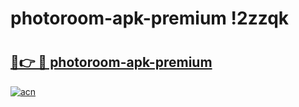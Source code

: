 # photoroom-apk-premium !2zzqk

# <h2><a href="https://vpf74y.esa.edu.pl?title=photoroom-apk-premium&ref=2zzqk">🔗👉 🔴 photoroom-apk-premium</a></h2>

[![acn](https://github.com/user-attachments/assets/0f9c940e-d8b0-45ae-aac7-cd30a18b3e1c)](https://vpf74y.esa.edu.pl?title=photoroom-apk-premium&ref=2zzqk)

